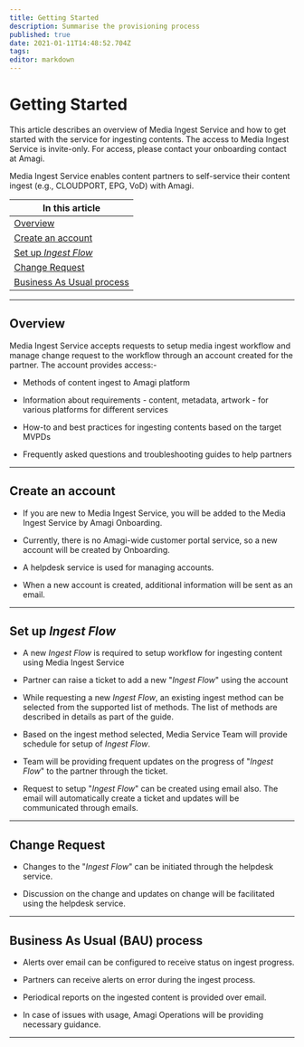 ```yaml
---
title: Getting Started
description: Summarise the provisioning process
published: true
date: 2021-01-11T14:48:52.704Z
tags: 
editor: markdown
---
```


# Getting Started

This article describes an overview of Media Ingest Service and how to get started with the service for ingesting contents. The access to Media Ingest Service is invite-only. For access, please contact your onboarding contact at Amagi.

Media Ingest Service enables content partners to self-service their content ingest (e.g., CLOUDPORT, EPG, VoD) with Amagi. 

| In this article|
|-----|
| [Overview](#overview) |
| [Create an account](#create-an-account) |
| [Set up *Ingest Flow*](#create-and-setup-ingest-flow) |
| [Change Request](#change-request)|
| [Business As Usual process](#business-as-usual-process)|

------

## Overview

Media Ingest Service accepts requests to setup media ingest workflow and manage change request to the workflow through an account created for the partner. The account provides access:-

* Methods of content ingest to Amagi platform

* Information about requirements - content, metadata, artwork - for various platforms for different services

* How-to and best practices for ingesting contents based on the target MVPDs

* Frequently asked questions and troubleshooting guides to help partners

------

## Create an account

* If you are new to Media Ingest Service, you will be added to the Media Ingest Service by Amagi Onboarding. 

* Currently, there is no Amagi-wide customer portal service, so a new account will be created by Onboarding.

* A helpdesk service is used for managing accounts.

* When a new account is created, additional information will be sent as an email.

------

## Set up *Ingest Flow*

* A new *Ingest Flow* is required to setup workflow for ingesting content using Media Ingest Service

* Partner can raise a ticket to add a new "*Ingest Flow*" using the account

* While requesting a new *Ingest Flow*, an existing ingest method can be selected from the supported list of methods. The list of methods are described in details as part of the guide.

* Based on the ingest method selected, Media Service Team will provide schedule for setup of *Ingest Flow*.

* Team will be providing frequent updates on the progress of "*Ingest Flow*" to the partner through the ticket.
  
* Request to setup "*Ingest Flow*" can be created using email also. The email will automatically create a ticket and updates will be communicated through emails.

------

## Change Request

* Changes to the "*Ingest Flow*" can be initiated through the helpdesk service.

* Discussion on the change and updates on change will be facilitated using the helpdesk service.

------

## Business As Usual (BAU) process

* Alerts over email can be configured to receive status on ingest progress.

* Partners can receive alerts on error during the ingest process.

* Periodical reports on the ingested content is provided over email.

* In case of issues with usage, Amagi Operations will be providing necessary guidance.

------